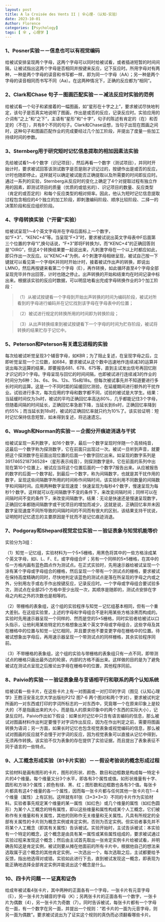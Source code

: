 ```yaml
---
layout: post
title: A la Croisée des Vents II | 伞心理-（认知-实验）
date: 2023-10-01
Author: Florence
categories: [Psychology]
tags: [ 伞 , 心理学 ]
---
```



### 1、Posner实验－－信息也可以有视觉编码

给被试安排呈现两个字母，这两个字母可以同时给被试看，或者插进短暂的时间间隔，让被试指出这两个字母是否相同并按键来反应，记下反应时。所用字母对有两种，一种是两个字母的读音和书写都一样，即为同一个字母（AA）；另一种是两个字母的读音相同而书写不同（Aa）。在这两种情况下，正确的反应都为“相同”。

### 2、Clark和Chase 句子－图画匹配实验－－减法反应时实验的范例

给被试看一个句子和紧接着的一幅图画，如“星形在十字之上”，要求被试尽快地判定，该句子是否真实地说明了图画，作出是或否的反应，记录反应时。实验应用的介词有“之上”和“之下”，主语有“星形”和“十字”，句子的陈述有肯定的（在）和否定的（不在），共有8个不同的句子。Clark和Chase设想，当句子出现在图画之间时，这种句子和图画匹配作业的完成要经过几个加工阶段，并提出了度量一些加工持续时间的参数。

### 3、Sternberg用于研究短时记忆信息提取的相加因素法实验

先给被试看1～6个数字（识记项目），然后再看一个数字（测试项目），并同时开始计时，要求被试回答该测试数字是否是刚才识记过的，按键作出是或否的反应，计时也随即停止。这样就可以确定被试能否正确提取以及所需要的时间即反应时。通过一系列的实验，Sternberg从反应时的变化上确定了4个对提取过程有独立作用的因素，即测试项目的质量（优质的或低劣的）、识记项目的数量、反应类型（肯定的或否定的）和每个反应类型的相对频率。因此，他认为短时记忆信息提取过程包含相应的4个独立的加工阶段，即刺激编码阶段、顺序比较阶段、二择一的决策阶段和反应组织阶段。

### 4、字母转换实验（“开窗”实验）

给被试呈现1～4个英文字母并在字母后面标上一个数字，如“F+3”、“KENC+4”等。当呈现“F+3”时，要求被试说出英文字母表中F后面第三个位置的字母“I”,换句话说，“F+3”即将F转换为I，而“KENC+4”的正确回答则是“OIRG”，但这4个转换结果要一起说出来，凡刺激字母在一个以上时都应如此，即只作出一次反应。以“KENC+4”为例，4个刺激字母相继呈现，被试自己按一下键就可以看见第一个字母K并同时开始计时，接着被试作出声的转换，即说出LMNO，然后再按键来看第二个字母（E），再作转换，如此循环直至4个字母全部呈现完毕并作出回答，计时也随之停止。出声转换的开始和结束均在时间记录中标出来。根据该实验的反应时数据，可以明显地看出完成字母转换作业的3个加工阶段：

>（1）从被试按键看一个字母到开始出声转换的时间为编码阶段，被试对所看到的字母进行编码并在记忆找到该字母在字母表中的位置；

>（2）被试进行规定的转换所用的时间即为转换阶段；

>（3）从出声转换结束到被试按键看下一个字母的时间为贮存阶段，被试将转换的结果贮存于记忆中。

### 5、Peterson和Peterson有关遗忘进程的实验

每次给被试听觉呈现3个辅音字母，如KBR；为了阻止复述，在呈现字母之后，立即听觉呈现一个三位数，如684，要求被试从这个数中迅速地作连续减3的运算并说出每次运算的结果，即要报告681、678、675等，直到主试发出信号再回忆刚才识记的3个字母。字母呈现与回忆的时间间隔，也即被试进行连续减3的作业的时间分为6种：3s、6s、9s、12s、15s和18s。但每次被试事先并不知道要进行多长时间的运算。这是一个不同时距的延缓回忆测验，在延缓期间进行额外的干扰作业。试验进行多次，每次应用的字母和数字都不同，试验的被试是大学生。结果：当延缓时间仅为3s时，被试的平均正确回忆率高达80%，几乎都能记住3个字母，但随着间隔的时间延长，正确回忆率急剧下降，当延长到6s时，正确回忆率降到约55%；而当延长到18s时，被试的正确回忆率就只约为10%了。该实验证明：短时记忆保持信息短暂，如未得到复述，将迅速遗忘。

### 6、Waugh和Norman的实验－－企图分开痕迹消退与干扰

给被试呈现一系列数字，如16个数字，最后一个数字呈现时伴随一个高频纯音，这最后一个数字称为探测数字，它在前面只出现过一次。被试一旦听到声音，就要把这个探测数字在前面出现位置的后面一个数字回忆出来。如呈现的数字系列是3917465218736528*（星形表示纯音），则探测数字是8，它在前面的系列中出现在第10个位置上，被试应当将这个位置后面的一个数字7报告出来。从应被报告的数字的后面一个数字起，到最后一个数字，称为间隔数字，也就是其干扰作用的数字，呈现这些间隔数字所用的时间称作间隔时间，该实验利用不同数量的间隔数字和间隔时间。应用两种数字呈现速度：快速呈现为每秒4个数字，慢速呈现为每秒1个数字。这样就可以在间隔数字不变的条件下，来改变间隔时间；同样可以在间隔时间不变的条件下，来改变间隔数字。结果：无论是快速还是慢速呈现数字，正确回忆率都随间隔数字或干扰项目的增加而减少，这就是说，正确回忆率并未因数字呈现速度不同所导致的间隔时间的不同而有很大的区别，该结果支持干扰说，证明短时记忆遗忘的主要原因是干扰而不是记忆痕迹消退。

### 7、Podgoray和Shepard视觉定位实验－－验证表象与知觉机能等价

实验分为3组：

（1）知觉－记忆组，实验材料为一个5×5栅格，用黑色将其中的一些方格涂成某个英文字母，如I、L、F、E，或字母组合IF；另有一个同样的5×5栅格，在其中的任一方格内画有蓝色圆点作为测试点。在正式实验时，先用速示器给被试呈现一个涂有某个字母或字母组合的栅格，然后呈现一个带有一个测试点的栅格，要求被试在保持高度精确的同时，尽快地判定该蓝色的测试点是落在所呈现的字母之内或之外，分别用左手或右手作出按键反应，记录反应时。一个字母或字母组合要试验多次，测试点在全部25个方格中至少出现一次，其顺序是随即的，测试点安排在字母之内和之外的次数也是相等的。

（2）带栅格的表象组，这个组的实验程序与知觉－记忆组基本相同，但有一个重大差别。在这组实验里，上述的字母和字母组合不是利用某些方格涂黑而构成的。实验时先用速示器呈现一个同样的、然而是空的5×5栅格，同时实验者给被试以口头指示，让他利用某些特定的方格想象出某个英文字母或字母组合，这些字母及其在栅格中的位置与知觉－记忆相同，并且要求他不要变更字母在栅格中的位置。待被试想象出字母后，再用速示器呈现一个带测试点的同样栅格，其余实验程序同前。

（3）不带栅格的表象组，这个组的实验与带栅格的表象组只有一点不同，即带测试点的栅格只画出最外边的轮廓，内部的方格不画出来。这样做的目的是为了避免被试在测试点呈现之后推论出字母在栅格中的位置，其他程序同前。

### 8、Paivio的实验－－验证表象是与言语相平行和联系的两个认知系统

给被试看一些卡片，在这些卡片上有一对图画或一对打印的字词（图见《认知心理学》王甦汪安圣北京大学出版社P212 图7-6 两个图对和两个字对），要求被试判定所画的一对东西或打印的字词所标志的一对东西中，究竟哪一个在原来印象上是较大的（不是指画出来的大小，而是指人的原来印象中的两个东西的实际大小），记录反应时。Paivio作出如下假设：如果长时记忆中只含有语言编码的信息，那么被试对图画材料作出判定要慢于对字词作出反应，因为在作出判定之前，需要将图画转换为语词；另一方面，如果长时记忆也包含视觉表象或视觉编码的信息，那么被试对图画的反应就不会慢于对字词的反应，因为视觉表象可以直接从记忆中得到，无须再作转换。该实验不仅为表象的存在提供了实验证据，而且提出了表象表征不同于语言的一些特点。

### 9、人工概念形成实验（81卡片实验）－－假设考验说的概念形成过程

实验材料是画有图形的卡片，图形的形状、颜色、数目和边框数是构成每一特定卡片的4个维量。每个维量又分3个水平，即各有3个属性或值。如形状维量有十字、圆形和方块3个属性；颜色有绿、黑、红；图形数和边框数也各有3个值。每张卡片都具有这4个维量的各一个属性，因而每一张卡片都与任何其他一张卡片在1－4个维量（属性）上有区别。这样就有81张（3×3×3×3）不同的卡片作为实验材料。实验者事先规定某个维量的某一属性（如红色）或几个维量的属性（如红色圆形）为某个人工概念的特有属性，即以这些维量和属性构成某个人工概念，它们被称作有关维量和有关属性，其他的则称作无关维量和无关属性。凡具有所规定的全部有关属性的卡片则为概念实例或肯定实例，否则为否定实例。但实验者事先并不将某个人工概念（即其有关属性）告诉被试。实验开始时，主试告诉被试：本实验有一个特定的概念，这个概念是由具有某一属性或某些属性组成的，要求被试通过实验过程来发现这个概念；然后由主试首先取出一张肯定实例卡片给被试看，并明确告知这是肯定实例，被试则要从摊在他面前的所有卡片中，根据他自己的想法来选取属于这个概念的其他肯定实例，一次选出一个，每次选取之后，主试都要给予反馈，指出他选得对或错。实验如此进行下去，直到被试发现这一概念，即表现为能正确地选择全部肯定实例并能说出这个概念是什么。

### 10、四卡片问题－－证真和证伪

给成年被试看4张卡片，其中两种的正面各有一个字母，一张卡片有元音字母（E），另一张卡片为辅音的字母（K）；另两张卡片的正面各有一个数字，一张卡片为偶数（4），另一张卡片为奇数（7）。同时告诉被试，每张卡片都有一个字母在一面，有一个数字在另一面，并提出一个规则：“若卡片的一面为元音字母，则另一面为偶数”。要求被试说出为了证实这个规则的真伪而必须翻看哪些卡片。